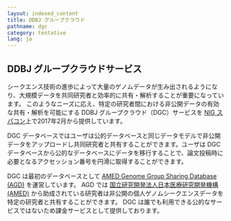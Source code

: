 ```yaml
---
layout: indexed_content
title: DDBJ グループクラウド
pathname: dgc
category: tentative
lang: ja
---
```


## DDBJ グループクラウドサービス <a name="dgc"></a>

シークエンス技術の進歩によって大量のゲノムデータが生み出されるようになり、大規模データを共同研究者と効率的に共有・解析することが重要になっています。
このようなニーズに応え、特定の研究者間における非公開データの有効な共有・解析を可能にする DDBJ グループクラウド（DGC）サービスを
[NIG スパコン](https://sc.ddbj.nig.ac.jp/ja)上で2017年2月から提供しています。

DGC データベースではユーザは公的データベースと同じデータモデルで非公開データをアップロードし共同研究者と共有することができます。ユーザは
DGC データベースから公的なデータベースにデータを移行することで、論文投稿時に必要となるアクセッション番号を円滑に取得することができます。

DGC は最初のデータベースとして [AMED Genome Group Sharing Database
(AGD)](/agd/index.html) を運営しています。 AGD では [国立研究開発法人日本医療研究開発機構
(AMED)](//www.amed.go.jp)
から助成されている研究者は非公開の個人ゲノムシークエンスデータを特定の研究者と共有することができます。
DGC は誰でも利用できる公的なサービスではないため課金サービスとして提供しております。
